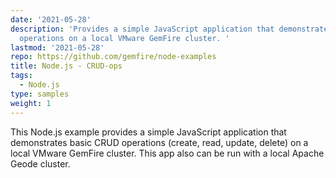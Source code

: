 ```yaml
---
date: '2021-05-28'
description: 'Provides a simple JavaScript application that demonstrates basic CRUD
  operations on a local VMware GemFire cluster. '
lastmod: '2021-05-28'
repo: https://github.com/gemfire/node-examples
title: Node.js - CRUD-ops
tags:
  - Node.js
type: samples
weight: 1
---
```


This Node.js example provides a simple JavaScript application that demonstrates basic CRUD operations (create, read, update, delete) on a local VMware GemFire cluster. This app also can be run with a local Apache Geode cluster.